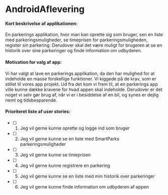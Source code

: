 # AndroidAflevering

#### Kort beskrivelse af applikationen: ####
En parkerings applikation, hvor man kan oprette sig som bruger, sen en liste med parkeringsmuligheder, se timeprisen for parkeringsmuligheden, register sin parkering. Derudover skal det være muligt for brugeren at se en historik over sine parkeringer og finde information om udbyderen.

#### Motivation for valg af app: ####
Vi har valgt at lave en parkerings applikation, da den har mulighed for at indeholde en masse forskellige funktioner. Vi kiggede på de krav, som er stillet til vores app projekt. Ud fra det kom vi frem til, at en parkerings app ville kunne dække kravene for hvad appen skal indeholde. Derudover er det noget vi selv gør brug af, når vi er i besiddelse af en bil, og synes er dejlig nemt og tidsbesparende.

#### Prioriteret liste af user stories: ####
- [ ] 1. Jeg vil gerne kunne oprette og logge ind som bruger
- [ ] 2. Jeg vil gerne kunne se en liste med SmartParks parkeringsmuligheder
- [ ] 3. Jeg vil gerne kunne se timeprisen
- [ ] 4. Jeg vil gerne kunne registrere en parkering
- [ ] 5. Jeg vil gerne kunne se en liste med min historik over parkeringer
- [ ] 6. Jeg vil gerne kunne finde information om udbyderen af appen
    